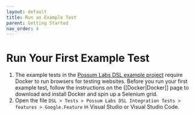 ```yaml
---
layout: default
title: Run an Example Test
parent: Getting Started
nav_order: 4
---
```


# Run Your First Example Test

1. The example tests in the [Possum Labs DSL example project](https://github.com/Possum-Labs/DSL) require Docker to run browsers for testing websites. Before you run your first example test, follow the instructions on the [[Docker|Docker]] page to download and install Docker and spin up a Selenium grid.
1. Open the file `DSL > Tests > Possum Labs DSL Integration Tests > features > Google.Feature` in Visual Studio or Visual Studio Code.

<feedback>